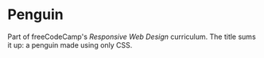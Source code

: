 # Penguin

Part of freeCodeCamp's *Responsive Web Design* curriculum. The title sums it up: a penguin made using only CSS.